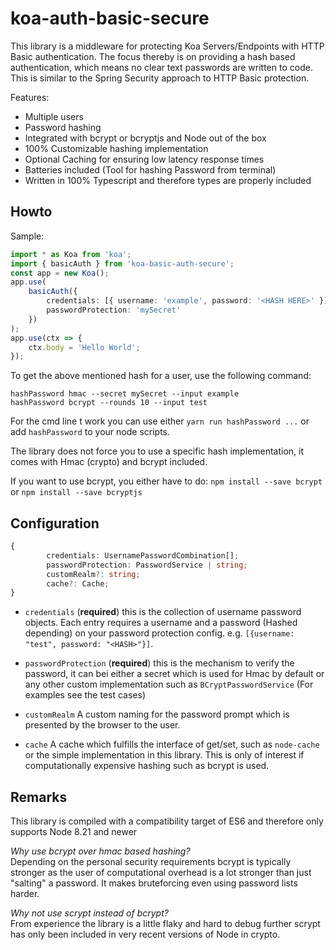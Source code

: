 # koa-auth-basic-secure

This library is a middleware for protecting Koa Servers/Endpoints with HTTP Basic authentication.
The focus thereby is on providing a hash based authentication, which means no clear text passwords are written to code.
This is similar to the Spring Security approach to HTTP Basic protection.

Features:

-   Multiple users
-   Password hashing
-   Integrated with bcrypt or bcryptjs and Node out of the box
-   100% Customizable hashing implementation
-   Optional Caching for ensuring low latency response times
-   Batteries included (Tool for hashing Password from terminal)
-   Written in 100% Typescript and therefore types are properly included

## Howto

Sample:

```ts
import * as Koa from 'koa';
import { basicAuth } from 'koa-basic-auth-secure';
const app = new Koa();
app.use(
    basicAuth({
        credentials: [{ username: 'example', password: '<HASH HERE>' }],
        passwordProtection: 'mySecret'
    })
);
app.use(ctx => {
    ctx.body = 'Hello World';
});
```

To get the above mentioned hash for a user, use the following command:

```
hashPassword hmac --secret mySecret --input example
hashPassword bcrypt --rounds 10 --input test
```

For the cmd line t work you can use either `yarn run hashPassword ...` or add `hashPassword` to your node scripts.

The library does not force you to use a specific hash implementation, it comes with Hmac (crypto) and bcrypt included.

If you want to use bcrypt, you either have to do:
`npm install --save bcrypt` or `npm install --save bcryptjs`

## Configuration

```ts
{
        credentials: UsernamePasswordCombination[];
        passwordProtection: PasswordService | string;
        customRealm?: string;
        cache?: Cache;
}
```

-   `credentials` (**required**) this is the collection of username password objects. Each entry requires a username and a password
    (Hashed depending) on your password protection config. e.g. `[{username: "test", password: "<HASH>"}]`.

-   `passwordProtection` (**required**) this is the mechanism to verify the password, it can bei either a secret which is used for Hmac by default
    or any other custom implementation such as `BCryptPasswordService` (For examples see the test cases)

-   `customRealm` A custom naming for the password prompt which is presented by the browser to the user.

-   `cache` A cache which fulfills the interface of get/set, such as `node-cache` or the simple implementation in this library.
    This is only of interest if computationally expensive hashing such as bcrypt is used.

## Remarks

This library is compiled with a compatibility target of ES6 and therefore only supports Node 8.21 and newer

_Why use bcrypt over hmac based hashing?_<br/>
Depending on the personal security requirements bcrypt is typically stronger as the user of computational overhead is a lot
stronger than just "salting" a password. It makes bruteforcing even using password lists harder.

_Why not use scrypt instead of bcrypt?_<br/>
From experience the library is a little flaky and hard to debug further scrypt has only been included in very recent versions of Node in crypto.
